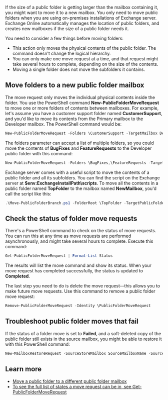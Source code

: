 If the size of a public folder is getting larger than the mailbox containing it, you might want to move it to a new mailbox. You only need to move public folders when you are using on-premises installations of Exchange server. Exchange Online automatically manages the location of public folders, and creates new mailboxes if the size of a public folder needs it.

You need to consider a few things before moving folders:

- This action only moves the physical contents of the public folder. The command doesn't change the logical hierarchy.
- You can only make one move request at a time, and that request might take several hours to complete, depending on the size of the contents.
- Moving a single folder does not move the subfolders it contains.

## Move folders to a new public folder mailbox

The move request only moves the individual physical contents inside the folder. You use the PowerShell command **New-PublicFolderMoveRequest** to move one or more folders of contents between mailboxes. For example, let's assume you have a customer support folder named **CustomerSupport**, and you'd like to move its contents from the Primary mailbox to the Developer mailbox. The PowerShell command would be:

```powershell
New-PublicFolderMoveRequest -Folders \CustomerSupport -TargetMailbox Developer
```

The folders parameter can accept a list of multiple folders, so you could move the contents of **BugFixes** and **FeatureRequests** to the Developer public folder with this command:

```powershell
New-PublicFolderMoveRequest -Folders \BugFixes,\FeatureRequests -TargetMailbox Developer
```

Exchange server comes with a useful script to move the contents of a public folder and all its subfolders. You can find the script on the Exchange server at **$env:ExchangeInstallPath\scripts**. To move all the contents in a public folder named **TopFolder** to the mailbox named **NewMailbox**, you'd call the script like this:

```powershell
.\Move-PublicFolderBranch.ps1 -FolderRoot \TopFolder -TargetPublicFolderMailbox NewMailbox
```

## Check the status of folder move requests

There's a PowerShell command to check on the status of move requests. You can run this at any time as move requests are performed asynchronously, and might take several hours to complete. Execute this command:

```powershell
Get-PublicFolderMoveRequest | Format-List Status
```

The results will list the move command and show its status. When your move request has completed successfully, the status is updated to **Completed**.

The last step you need to do is delete the move request—this allows you to make future move requests. Use this command to remove a public folder move request:

```powershell
Remove-PublicFolderMoveRequest -Identity \PublicFolderMoveRequest
```

## Troubleshoot public folder moves that fail

If the status of a folder move is set to **Failed**, and a soft-deleted copy of the public folder still exists in the source mailbox, you might be able to restore it with this PowerShell command:

 ```powershell
New-MailboxRestoreRequest -SourceStoreMailbox SourceMailboxName -SourceDatabase SourceDBName -TargetMailbox TargetMailboxName -AllowLegacyDNMismatch -IncludeFolders \FoldersToInclude
```

## Learn more

- [Move a public folder to a different public folder mailbox](/exchange/move-a-public-folder-to-a-different-public-folder-mailbox-exchange-2013-help?azure-portal=true)
- [To see the full list of states a move request can be in, see Get-PublicFolderMoveRequest](/powershell/module/exchange/move-and-migration/get-publicfoldermoverequest?azure-portal=true )
